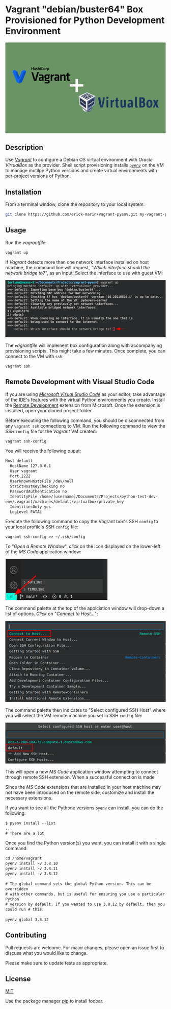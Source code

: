 # Vagrant "debian/buster64" Box Provisioned for Python Development Environment

![feature-image](images/feature-image-750x422.png "Vagrant VM Using pyenv to Manage Multiple Python Version Developments")

## Description

Use [*Vagrant*](https://www.vagrantup.com/ "Vagrant") to configure a Debian OS virtual environment with *Oracle VirtualBox* as the provider. Shell script provisioning installs [`pyenv`](https://github.com/pyenv/pyenv "pyenv") on the VM to manage mutilpe Python versions and create virtual environments with per-project versions of Python.

## Installation

From a terminal window, clone the repository to your local system:

```bash
git clone https://github.com/erick-marin/vagrant-pyenv.git my-vagrant-pyenv
```

## Usage

Run the *vagrantfile*:

```shell
vagrant up
```

If *Vagrant* detects more than one network interface installed on host machine, the command line will request, *"Which interface should the network bridge to?"*, as an input. Select the interface to use with guest VM:

![Which interface?](images/01-which-interface.png "Which interface should the network bridge to?")

The *vagrantfile* will implement box configuration along with accompanying provisioning scripts. This might take a few minutes. Once complete, you can connect to the VM with `ssh`:

```shell
vagrant ssh
```

## Remote Development with Visual Studio Code

If you are using [*Microsoft Visual Studio Code*](https://code.visualstudio.com/ "Microsoft Visual Studio Code") as your editor, take advantage of the IDE's features with the virtual Python environments you create. Install the [Remote Development](https://marketplace.visualstudio.com/items?itemName=ms-VSCode-remote.vscode-remote-extensionpack) extension from Microsoft.  Once the extension is installed, open your cloned project folder.

Before executing the following command, you should be disconnected from any `vagrant ssh` connections to VM. Run the following command to view the *SSH* `config` file for the *Vagrant* VM created:

```shell
vagrant ssh-config
```

You will receive the following ouput:

```shell
Host default
  HostName 127.0.0.1
  User vagrant
  Port 2222
  UserKnownHostsFile /dev/null
  StrictHostKeyChecking no
  PasswordAuthentication no
  IdentityFile /home/[username]/Documents/Projects/python-test-dev-env/.vagrant/machines/default/virtualbox/private_key
  IdentitiesOnly yes
  LogLevel FATAL
```

Execute the following command to copy the Vagrant box's SSH `config` to your local profile's SSH `config` file:

```shell
vagrant ssh-config >> ~/.ssh/config
```

To "*Open a Remote Window*", *click* on the icon displayed on the lower-left of the *MS Code* application window:

![Open Remote Window](/images/02-open-remote-window.png "Open a Remote Window")

The command palette at the top of the applciation window will drop-down a list of options. *Click* on "*Connect to Host...*":

![Connect to Host](/images/03-connect-to-host.png "Connect to Host")

The command palette then indicates to "Select configured SSH Host" where you will select the VM remote machine you set in SSH `config` file:

![Select configured SSH host](/images/04-select-configured-ssh-host.png "Select configured SSH host")

This will open a new *MS Code* application window attempting to connect through remote SSH extension.  When a successful connection is made 

Since the *MS Code* extensions that are installed in your host machine may not have been introduced on the remote side, customize and install the necessary extensions.

If you want to see all the Pythone versions `pyenv` can install, you can do the following:

```shell
$ pyenv install --list
...
# There are a lot
```

Once you find the Python version(s) you want, you can install it with a single command:

```shell
cd /home/vagrant
pyenv install -v 3.8.10
pyenv install -v 3.8.11
pyenv install -v 3.8.12

# The global command sets the global Python version. This can be overridden
# with other commands, but is useful for ensuring you use a particular Python
# version by default. If you wanted to use 3.8.12 by default, then you could run # this:

pyenv global 3.8.12
```

## Contributing

Pull requests are welcome. For major changes, please open an issue first to discuss what you would like to change.

Please make sure to update tests as appropriate.

## License

[MIT](https://choosealicense.com/licenses/mit/)

Use the package manager [pip](https://pip.pypa.io/en/stable/) to install foobar.
